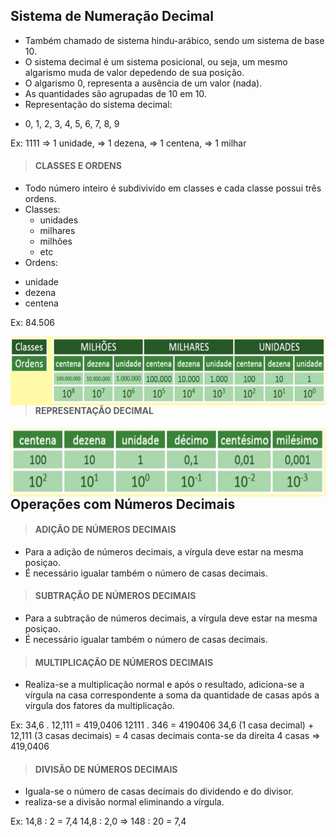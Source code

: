 ## Sistema de Numeração Decimal
* Também chamado de sistema hindu-arábico, sendo um sistema de base 10.
* O sistema decimal é um sistema posicional, ou seja, um mesmo algarismo muda de valor depedendo de sua posição.
* O algarismo 0, representa a ausência de um valor (nada).
* As quantidades são agrupadas de 10 em 10.
* Representação do sistema decimal:
 - 0, 1, 2, 3, 4, 5, 6, 7, 8, 9

Ex: 1111 => 1 unidade, => 1 dezena, => 1 centena, => 1 milhar

> #### CLASSES E ORDENS
* Todo número inteiro é subdivivido em classes e cada classe possui três ordens.
* Classes:
  - unidades
  - milhares
  - milhões
  - etc
* Ordens:
 - unidade
 - dezena
 - centena

Ex: 84.506

<div style="display:inline_block">
    <img align="left" height="110" width="600" alt="TypeScript" src="./../../img/sistema-decimal.png">
</div>

<br>
<br>
<br>
<br>
<br>

> #### REPRESENTAÇÃO DECIMAL

<div style="display:inline_block">
    <img align="left" height="110" width="600" alt="TypeScript" src="./../../img/sistema-decimal-2.png">
</div>

## Operações com Números Decimais

> #### ADIÇÃO DE NÚMEROS DECIMAIS
* Para a adição de números decimais, a vírgula deve estar na mesma posiçao.
* É necessário igualar também o número de casas decimais.

> #### SUBTRAÇÃO DE NÚMEROS DECIMAIS
* Para a subtração de números decimais, a vírgula deve estar na mesma posiçao.
* É necessário igualar também o número de casas decimais.

> #### MULTIPLICAÇÃO DE NÚMEROS DECIMAIS
* Realiza-se a multiplicação normal e após o resultado, adiciona-se a vírgula na casa correspondente a soma da quantidade de casas após a vírgula dos fatores da multiplicação.

Ex: 34,6 . 12,111 = 419,0406
12111 . 346 = 4190406 
34,6 (1 casa decimal) + 12,111 (3 casas decimais) = 4 casas decimais
conta-se da direita 4 casas => 419,0406

> #### DIVISÃO DE NÚMEROS DECIMAIS
* Iguala-se o número de casas decimais do dividendo e do divisor.
* realiza-se a divisão normal eliminando a vírgula.

Ex: 14,8 : 2 = 7,4
14,8 : 2,0 => 148 : 20 = 7,4
